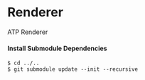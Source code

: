 Renderer
================

ATP Renderer

#### Install Submodule Dependencies

```
$ cd ../..
$ git submodule update --init --recursive
```
